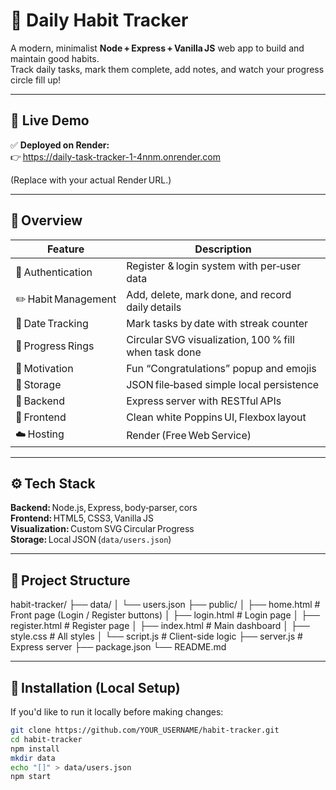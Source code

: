 # 🌱 Daily Habit Tracker

A modern, minimalist **Node + Express + Vanilla JS** web app to build and maintain good habits.  
Track daily tasks, mark them complete, add notes, and watch your progress circle fill up!

---

## 🚀 Live Demo

✅ **Deployed on Render:**  
👉 https://daily-task-tracker-1-4nnm.onrender.com

(Replace with your actual Render URL.)

---

## 🧩 Overview

| Feature | Description |
|----------|--------------|
| 👤 Authentication | Register & login system with per‑user data |
| ✏️ Habit Management | Add, delete, mark done, and record daily details |
| 📅 Date Tracking | Mark tasks by date with streak counter |
| 🔵 Progress Rings | Circular SVG visualization, 100 % fill when task done |
| 🎉 Motivation | Fun “Congratulations” popup and emojis |
| 📁 Storage | JSON file‑based simple local persistence |
| 🧱 Backend | Express server with RESTful APIs |
| 💅 Frontend | Clean white Poppins UI, Flexbox layout |
| ☁️ Hosting | Render (Free Web Service) |

---

## ⚙️ Tech Stack

**Backend:** Node.js, Express, body‑parser, cors  
**Frontend:** HTML5, CSS3, Vanilla JS  
**Visualization:** Custom SVG Circular Progress  
**Storage:** Local JSON (`data/users.json`)  

---

## 🧠 Project Structure
habit-tracker/
├── data/
│ └── users.json
├── public/
│ ├── home.html # Front page (Login / Register buttons)
│ ├── login.html # Login page
│ ├── register.html # Register page
│ ├── index.html # Main dashboard
│ ├── style.css # All styles
│ └── script.js # Client-side logic
├── server.js # Express server
├── package.json
└── README.md

---

## 🧩 Installation (Local Setup)

If you'd like to run it locally before making changes:

```bash
git clone https://github.com/YOUR_USERNAME/habit-tracker.git
cd habit-tracker
npm install
mkdir data
echo "[]" > data/users.json
npm start
